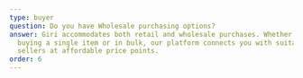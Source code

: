 ```yaml
---
type: buyer
question: Do you have Wholesale purchasing options?
answer: Giri accommodates both retail and wholesale purchases. Whether you are
  buying a single item or in bulk, our platform connects you with suitable
  sellers at affordable price points.
order: 6
---
```

